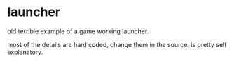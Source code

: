 # launcher
old terrible example of a game working launcher.

most of the details are hard coded, change them in the source, is pretty self explanatory.
